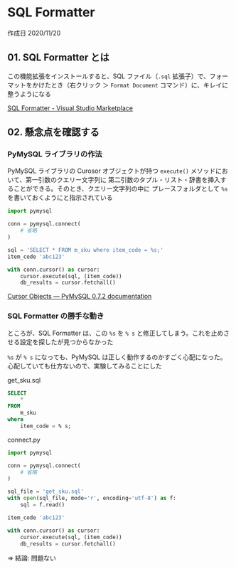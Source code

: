 # SQL Formatter

作成日 2020/11/20

## 01. SQL Formatter とは

この機能拡張をインストールすると、SQL ファイル（`.sql` 拡張子）で、フォーマットをかけたとき（右クリック ＞ `Format Document` コマンド）に、キレイに整うようになる

[SQL Formatter \- Visual Studio Marketplace](https://marketplace.visualstudio.com/items?itemName=adpyke.vscode-sql-formatter)

## 02. 懸念点を確認する

### PyMySQL ライブラリの作法

PyMySQL ライブラリの Curosor オブジェクトが持つ `execute()` メソッドにおいて、第一引数のクエリー文字列に 第二引数のタプル・リスト・辞書を挿入することができる。そのとき、クエリー文字列の中に プレースフォルダとして `%s` を書いておくようにと指示されている

```python
import pymysql

conn = pymysql.connect(
    # 省略
)

sql = 'SELECT * FROM m_sku where item_code = %s;'
item_code 'abc123'

with conn.cursor() as cursor:
    cursor.execute(sql, (item_code))
    db_results = cursor.fetchall()
```

[Cursor Objects — PyMySQL 0\.7\.2 documentation](https://pymysql.readthedocs.io/en/latest/modules/cursors.html)

### SQL Formatter の勝手な動き

ところが、SQL Formatter は、この `%s` を `% s` と修正してしまう。これを止めさせる設定を探したが見つからなかった

`%s` が `% s` になっても、PyMySQL は正しく動作するのかすごく心配になった。心配していても仕方ないので、実験してみることにした

get_sku.sql

```sql
SELECT
    *
FROM
    m_sku
where
    item_code = % s;
```

connect.py

```python
import pymysql

conn = pymysql.connect(
    # 省略
)

sql_file = 'get_sku.sql'
with open(sql_file, mode='r', encoding='utf-8') as f:
    sql = f.read()

item_code 'abc123'

with conn.cursor() as cursor:
    cursor.execute(sql, (item_code))
    db_results = cursor.fetchall()
```

=>  結論: 問題ない
